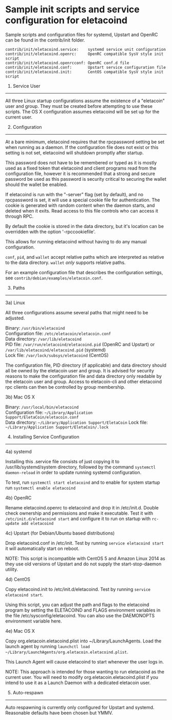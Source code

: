 Sample init scripts and service configuration for eletacoind
==========================================================

Sample scripts and configuration files for systemd, Upstart and OpenRC
can be found in the contrib/init folder.

    contrib/init/eletacoind.service:    systemd service unit configuration
    contrib/init/eletacoind.openrc:     OpenRC compatible SysV style init script
    contrib/init/eletacoind.openrcconf: OpenRC conf.d file
    contrib/init/eletacoind.conf:       Upstart service configuration file
    contrib/init/eletacoind.init:       CentOS compatible SysV style init script

1. Service User
---------------------------------

All three Linux startup configurations assume the existence of a "eletacoin" user
and group.  They must be created before attempting to use these scripts.
The OS X configuration assumes eletacoind will be set up for the current user.

2. Configuration
---------------------------------

At a bare minimum, eletacoind requires that the rpcpassword setting be set
when running as a daemon.  If the configuration file does not exist or this
setting is not set, eletacoind will shutdown promptly after startup.

This password does not have to be remembered or typed as it is mostly used
as a fixed token that eletacoind and client programs read from the configuration
file, however it is recommended that a strong and secure password be used
as this password is security critical to securing the wallet should the
wallet be enabled.

If eletacoind is run with the "-server" flag (set by default), and no rpcpassword is set,
it will use a special cookie file for authentication. The cookie is generated with random
content when the daemon starts, and deleted when it exits. Read access to this file
controls who can access it through RPC.

By default the cookie is stored in the data directory, but it's location can be overridden
with the option '-rpccookiefile'.

This allows for running eletacoind without having to do any manual configuration.

`conf`, `pid`, and `wallet` accept relative paths which are interpreted as
relative to the data directory. `wallet` *only* supports relative paths.

For an example configuration file that describes the configuration settings,
see `contrib/debian/examples/eletacoin.conf`.

3. Paths
---------------------------------

3a) Linux

All three configurations assume several paths that might need to be adjusted.

Binary:              `/usr/bin/eletacoind`  
Configuration file:  `/etc/eletacoin/eletacoin.conf`  
Data directory:      `/var/lib/eletacoind`  
PID file:            `/var/run/eletacoind/eletacoind.pid` (OpenRC and Upstart) or `/var/lib/eletacoind/eletacoind.pid` (systemd)  
Lock file:           `/var/lock/subsys/eletacoind` (CentOS)  

The configuration file, PID directory (if applicable) and data directory
should all be owned by the eletacoin user and group.  It is advised for security
reasons to make the configuration file and data directory only readable by the
eletacoin user and group.  Access to eletacoin-cli and other eletacoind rpc clients
can then be controlled by group membership.

3b) Mac OS X

Binary:              `/usr/local/bin/eletacoind`  
Configuration file:  `~/Library/Application Support/EletaCoin/eletacoin.conf`  
Data directory:      `~/Library/Application Support/EletaCoin`
Lock file:           `~/Library/Application Support/EletaCoin/.lock`

4. Installing Service Configuration
-----------------------------------

4a) systemd

Installing this .service file consists of just copying it to
/usr/lib/systemd/system directory, followed by the command
`systemctl daemon-reload` in order to update running systemd configuration.

To test, run `systemctl start eletacoind` and to enable for system startup run
`systemctl enable eletacoind`

4b) OpenRC

Rename eletacoind.openrc to eletacoind and drop it in /etc/init.d.  Double
check ownership and permissions and make it executable.  Test it with
`/etc/init.d/eletacoind start` and configure it to run on startup with
`rc-update add eletacoind`

4c) Upstart (for Debian/Ubuntu based distributions)

Drop eletacoind.conf in /etc/init.  Test by running `service eletacoind start`
it will automatically start on reboot.

NOTE: This script is incompatible with CentOS 5 and Amazon Linux 2014 as they
use old versions of Upstart and do not supply the start-stop-daemon utility.

4d) CentOS

Copy eletacoind.init to /etc/init.d/eletacoind. Test by running `service eletacoind start`.

Using this script, you can adjust the path and flags to the eletacoind program by
setting the ELETACOIND and FLAGS environment variables in the file
/etc/sysconfig/eletacoind. You can also use the DAEMONOPTS environment variable here.

4e) Mac OS X

Copy org.eletacoin.eletacoind.plist into ~/Library/LaunchAgents. Load the launch agent by
running `launchctl load ~/Library/LaunchAgents/org.eletacoin.eletacoind.plist`.

This Launch Agent will cause eletacoind to start whenever the user logs in.

NOTE: This approach is intended for those wanting to run eletacoind as the current user.
You will need to modify org.eletacoin.eletacoind.plist if you intend to use it as a
Launch Daemon with a dedicated eletacoin user.

5. Auto-respawn
-----------------------------------

Auto respawning is currently only configured for Upstart and systemd.
Reasonable defaults have been chosen but YMMV.
